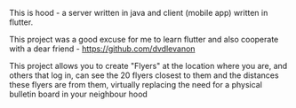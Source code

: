 This is hood - a server written in java and client (mobile app) written in flutter.

This project was a good excuse for me to learn flutter and also cooperate with a dear friend - https://github.com/dvdlevanon

This project allows you to create "Flyers" at the location where you are, and others that log in, can see the 20 flyers closest to them and the distances these flyers are from them,
virtually replacing the need for a physical bulletin board in your neighbour hood